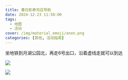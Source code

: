 ```yaml
---
title: 春日影寿司店导航
date: 2024-12-23 11:50:00
tags: 
  - 地图
  - 活动
cover: /img/material_emoji/anon.png
categories: [其他, 活动指南]
---
```


坐地铁到月湖公园北，再走6号出口，沿着虚线走就可以到达

![](http://imgurl.loveviolet.cn/images/2024/12/23/-.md.png)

![](http://imgurl.loveviolet.cn/images/2024/12/23/IMG_0955.md.jpg)